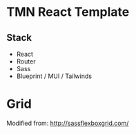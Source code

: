 # TMN React Template

## Stack
- React
- Router
- Sass
- Blueprint / MUI / Tailwinds


# Grid
Modified from: http://sassflexboxgrid.com/